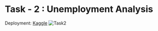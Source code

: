 # Task - 2 : Unemployment Analysis
Deployment: [Kaggle](https://www.kaggle.com/code/rikinzala/oasis-infobyte-task2)
![Task2](https://user-images.githubusercontent.com/76729304/217494474-155efa2c-e54d-45d2-a5ac-1912cb4690f6.png)
